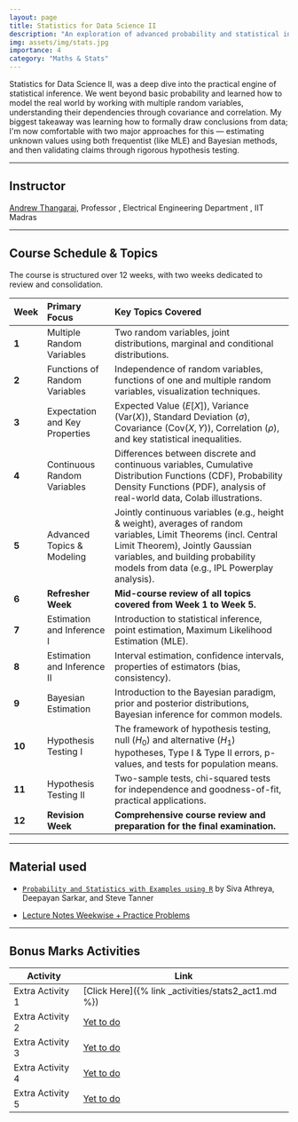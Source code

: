 ```yaml
---
layout: page
title: Statistics for Data Science II
description: "An exploration of advanced probability and statistical inference to model and draw conclusions from complex data."
img: assets/img/stats.jpg
importance: 4
category: "Maths & Stats"
---
```


Statistics for Data Science II, was a deep dive into the practical engine of statistical inference. We went beyond basic probability and learned how to model the real world by working with multiple random variables, understanding their dependencies through covariance and correlation. My biggest takeaway was learning how to formally draw conclusions from data; I'm now comfortable with two major approaches for this — estimating unknown values using both frequentist (like MLE) and Bayesian methods, and then validating claims through rigorous hypothesis testing.

---

## Instructor

[Andrew Thangaraj](https://www.ee.iitm.ac.in/andrew/), Professor , Electrical Engineering Department , IIT Madras

---

## Course Schedule & Topics

The course is structured over 12 weeks, with two weeks dedicated to review and consolidation.

| Week   | Primary Focus                  | Key Topics Covered                                                                                                                                                                                                                      |
| :----- | :----------------------------- | :-------------------------------------------------------------------------------------------------------------------------------------------------------------------------------------------------------------------------------------- |
| **1**  | Multiple Random Variables      | Two random variables, joint distributions, marginal and conditional distributions.                                                                                                                                                      |
| **2**  | Functions of Random Variables  | Independence of random variables, functions of one and multiple random variables, visualization techniques.                                                                                                                             |
| **3**  | Expectation and Key Properties | Expected Value ($E[X]$), Variance ($\text{Var}(X)$), Standard Deviation ($\sigma$), Covariance ($\text{Cov}(X,Y)$), Correlation ($\rho$), and key statistical inequalities.                                                             |
| **4**  | Continuous Random Variables    | Differences between discrete and continuous variables, Cumulative Distribution Functions (CDF), Probability Density Functions (PDF), analysis of real-world data, Colab illustrations.                                                  |
| **5**  | Advanced Topics & Modeling     | Jointly continuous variables (e.g., height & weight), averages of random variables, Limit Theorems (incl. Central Limit Theorem), Jointly Gaussian variables, and building probability models from data (e.g., IPL Powerplay analysis). |
| **6**  | **Refresher Week**             | **Mid-course review of all topics covered from Week 1 to Week 5.**                                                                                                                                                                      |
| **7**  | Estimation and Inference I     | Introduction to statistical inference, point estimation, Maximum Likelihood Estimation (MLE).                                                                                                                                           |
| **8**  | Estimation and Inference II    | Interval estimation, confidence intervals, properties of estimators (bias, consistency).                                                                                                                                                |
| **9**  | Bayesian Estimation            | Introduction to the Bayesian paradigm, prior and posterior distributions, Bayesian inference for common models.                                                                                                                         |
| **10** | Hypothesis Testing I           | The framework of hypothesis testing, null ($H_0$) and alternative ($H_1$) hypotheses, Type I & Type II errors, p-values, and tests for population means.                                                                                |
| **11** | Hypothesis Testing II          | Two-sample tests, chi-squared tests for independence and goodness-of-fit, practical applications.                                                                                                                                       |
| **12** | **Revision Week**              | **Comprehensive course review and preparation for the final examination.**                                                                                                                                                              |

---

## Material used

- [`Probability and Statistics with Examples using R`](https://psweur.github.io/book.pdf) by Siva Athreya, Deepayan Sarkar, and Steve Tanner

- [Lecture Notes Weekwise + Practice Problems](https://drive.google.com/drive/folders/1PTHCjuJDigtiv24LApiJrg2TE0e-kY6Z)

---

## Bonus Marks Activities

| Activity         | Link                                                |
| ---------------- | --------------------------------------------------- |
| Extra Activity 1 | [Click Here]({% link _activities/stats2_act1.md %}) |
| Extra Activity 2 | [Yet to do](#)                                      |
| Extra Activity 3 | [Yet to do](#)                                      |
| Extra Activity 4 | [Yet to do](#)                                      |
| Extra Activity 5 | [Yet to do](#)                                      |
